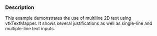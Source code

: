 ### Description

This example demonstrates the use of multiline 2D text using vtkTextMapper. 
It shows several justifications as well as single-line and multiple-line text inputs.
